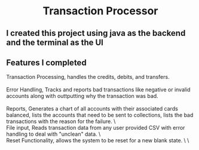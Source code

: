 <h1 style="text-align: center;">Transaction Processor</h1> 

##  I created this project using java as the backend and the terminal as the UI

##  Features I completed
Transaction Processing, handles the credits, debits, and transfers. \
\
Error Handling, Tracks and reports bad transactions like negative or invalid accounts along with outtputting why the transaction was bad. \
\
Reports, Generates a chart of all accounts with their associated cards balanced, lists the accounts that need to be sent to collections, lists the bad transactions with the reason for the failure. \ 
\
File input, Reads transaction data from any user provided CSV with error handling to deal with "unclean" data. \ 
\
Reset Functionality, allows the system to be reset for a new blank state. \ 
\


